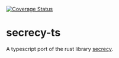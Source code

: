 <!-- Codecov-->
[![Coverage Status](https://coveralls.io/repos/github/ankarhem/secrecy-ts/badge.svg?branch=main)](https://coveralls.io/github/ankarhem/secrecy-ts?branch=main)

# secrecy-ts

A typescript port of the rust library [secrecy](https://lib.rs/crates/secrecy).

